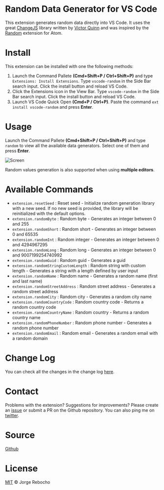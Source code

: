 # Random Data Generator for VS Code
This extension generates random data directly into VS Code.
It uses the great [ChangeJS](http://chancejs.com/) library written by [Victor Quinn](https://www.victorquinn.com/) and was inspired by the [Random](https://atom.io/packages/random) extension for Atom.

# Install

This extension can be installed with one the following methods: 

1. Launch the Command Pallete **(Cmd+Shift+P / Ctrl+Shift+P)** and type `Extensions: Install Extensions`. Type `vscode-random` in the Side Bar search input. Click the install button and reload VS Code.
2. Click the Extensions icon in the View Bar. Type `vscode-random` in the Side Bar search input. Click the install button and reload VS Code.
3. Launch VS Code Quick Open **(Cmd+P / Ctrl+P)**. Paste the command `ext install vscode-random` and press **Enter**.

# Usage

Launch the Command Pallete **(Cmd+Shift+P / Ctrl+Shift+P)** and type `random` to view all the available data generators. Select one of them and press **Enter**.

![Screen](https://raw.githubusercontent.com/jrebocho/vscode-random/master/images/vscode-random-screen.gif)

Random values generation is also supported when using **multiple editors**.

# Available Commands

* `extension.resetSeed` : Reset seed - Initialize random generation library with a new seed. If no new seed is provided, the library will be reinitialized with the default options.
* `extension.randomByte` : Random byte - Generates an integer between 0 and 255 
* `extension.randomShort` : Random short - Generates an integer between 0 and 65535
* `extension.randomInt` : Random integer - Generates an integer between 0 and 4294967295
* `extension.randomLong` : Random long - Generates an integer between 0 and 9007199254740992
* `extension.randomGuid` : Random guid - Generates a guid
* `extension.randomStringCustomLength` : Random string with custom length - Generates a string with a length defined by user input
* `extension.randomName` : Random name - Generates a random name (first and last name)
* `extension.randomStreetAddress` : Random street address - Generates a random street address
* `extension.randomCity` : Random city - Generates a random city name
* `extension.randomCountryCode` : Random country code - Returns a random country code
* `extension.randomCountryName` : Random country - Returns a random country name
* `extension.randomPhoneNumber` : Random phone number - Generates a random phone number
* `extension.randomEmail` : Random email - Generates a random email with a random domain

# Change Log

You can check all the changes in the change log [here](CHANGELOG.md).

# Contact

Problems with the extension? Suggestions for improvements? Please create an [issue](https://github.com/jrebocho/vscode-random/issues) or submit a PR on the Github repository. You can also ping me on [twitter](https://www.twitter.com/jrebocho).

# Source

[Github](https://github.com/jrebocho/vscode-random)

# License

[MIT](LICENSE) &copy; Jorge Rebocho
